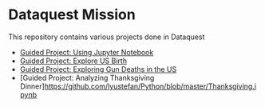 # Dataquest Mission
This repository contains various projects done in Dataquest

- [Guided Project: Using Jupyter Notebook](https://github.com/lyustefan/Python/blob/master/Jupyter.ipynb)
- [Guided Project: Explore US Birth](https://github.com/lyustefan/Python/blob/master/US_birth.ipynb)
- [Guided Project: Exploring Gun Deaths in the US](https://github.com/lyustefan/Python/blob/master/gun_deaths.ipynb)
- [Guided Project: Analyzing Thanksgiving Dinner]https://github.com/lyustefan/Python/blob/master/Thanksgiving.ipynb
